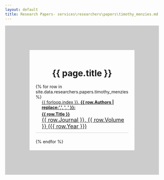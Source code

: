 ```yaml
---
layout: default
title: Research Papers- services\researchers\papers\timothy_menzies.md
---
```

<div style="display: flex; flex-direction: column; align-items: left; border: 80px solid #ccc; padding: 20px;">
  <h1 style="text-align: center;">{{ page.title }}</h1>
  {% for row in site.data.researchers.papers.timothy_menzies %}
  <div style="text-align: left; margin-bottom: 20px; border-bottom: 1px solid #ccc; padding-bottom: 10px;">
    <a href="{{ row.DOI }}" target="_blank" style="text-decoration: underline; color: inherit; display: inline-block;">
      <div style="margin-left: 20px;">
        {{ forloop.index }}. <span style="font-weight: bold;">{{ row.Authors | replace:',', ', ' }}:</span>
      </div>
      <div style="font-weight: bold; margin-top: 5px; margin-left: 20px;">
        {{ row.Title }}
      </div>
      <div style="font-size: 18px; margin-left: 20px;">
        {{ row.Journal }}, {{ row.Volume }} ({{ row.Year }})
      </div>
    </a>
  </div>
  {% endfor %}
</div>

